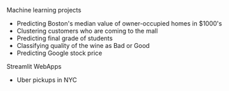 Machine learning projects
  - Predicting Boston's median value of owner-occupied homes in $1000's
  - Clustering customers who are coming to the mall
  - Predicting final grade of students
  - Classifying quality of the wine as Bad or Good
  - Predicting Google stock price 

Streamlit WebApps
  - Uber pickups in NYC
